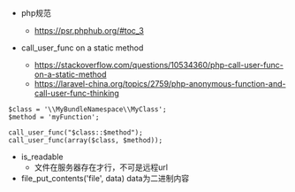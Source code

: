 * php规范
    * https://psr.phphub.org/#toc_3

* call_user_func on a static method
    * https://stackoverflow.com/questions/10534360/php-call-user-func-on-a-static-method
    * https://laravel-china.org/topics/2759/php-anonymous-function-and-call-user-func-thinking

```
$class = '\\MyBundleNamespace\\MyClass';
$method = 'myFunction';

call_user_func("$class::$method");
call_user_func(array($class, $method));

```

* is_readable 
    * 文件在服务器存在才行，不可是远程url
* file_put_contents('file', data) data为二进制内容

